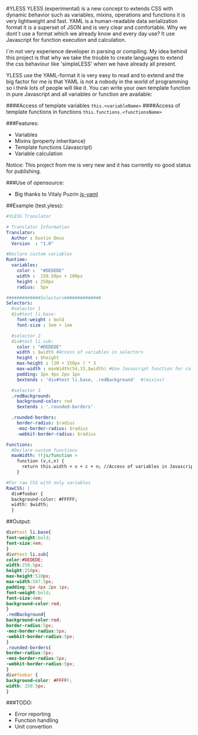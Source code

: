 #YLESS
YLESS (experimental) is a new concept to extends CSS with dynamic behavior such as variables, mixins, operations and 
functions it is very lightweight and fast. YAML is a human-readable data serialization format it is a 
superset of JSON and is very clear and comfortable. 
Why we dont´t use a format which we already know and every day use? It use Javascript for function execution and calculation.

I´m not very experience developer in parsing or compiling. My idea behind this project is that why we take the 
trouble to create languages to extend the css behaviour like 'simpleLESS' when we have already all present.

YLESS use the YAML-format it is very easy to read and to extend and the big factor for me is that YAML is not a nobody in the world
of programming so i think lots of people will like it. You can write your own template function in pure Javascript and all variables or function
are available:


####Access of template variables
`this.<variableName>`
####Access of template functions in functions
`this.functions.<functionsName>`


###Features:
+ Variables
+ Mixins (property inheritance)
+ Template functions (Javascript)
+ Variable calculation

Notice: This project from me is very new and it has currently no good status for publishing.

###Use of opensource:
+ Big thanks to Vitaly Puzrin [js-yaml](https://github.com/puzrin)

##Example (test.yless):
```YAML
#YLESS Translator

# Translator Information
Translator:
  Author : Dustin Deus
  Version  : "1.0"

#Declare custom variables
Runtime:
  variables:
    color :  "#DEDEDE"
    width :  150.50px + 100px
    height : 250px
    radius:  5px

#############Selectors##############
Selectors:
  #selector 1
  div#test li.base:
    font-weight : bold
    font-size : 3em + 1em

  #selector 2
  div#test li.sub:
    color : "#DEDEDE"
    width : $width #Access of variables in selectors
    height : $height
    max-height : (20 + 150px ) * 3
    max-width : maxWidth(54,33,$width) #Use Javascript function for calculations
    padding: 3px 4px 2px 1px
    $extends : 'div#test li.base, .redBackground'  #(mixins)

  #selector 3
  .redBackground:
    background-color: red
    $extends : '.rounded-borders'

  .rounded-borders:
    border-radius: $radius
    -moz-border-radius: $radius
    -webkit-border-radius: $radius

Functions:
  #Declare custom functions
  maxWidth: !!js/function >
    function (v,c,n) {
      return this.width + v + c + n; //Access of variables in Javascript
    }

#For raw CSS with only variables 
RawCSS: |
  div#foobar {
  background-color: #FFFFF;
  width: $width;
  }
```
##Output:

```CSS
div#test li.base{
font-weight:bold;
font-size:4em;
}
div#test li.sub{
color:#DEDEDE;
width:250.5px;
height:250px;
max-height:510px;
max-width:587.5px;
padding:3px 4px 2px 1px;
font-weight:bold;
font-size:4em;
background-color:red;
}
.redBackground{
background-color:red;
border-radius:5px;
-moz-border-radius:5px;
-webkit-border-radius:5px;
}
.rounded-borders{
border-radius:5px;
-moz-border-radius:5px;
-webkit-border-radius:5px;
}
div#foobar {
background-color: #FFFFF;
width: 250.5px;
}
```

###TODO:
+ Error reporting 
+ Function handling
+ Unit convertion
